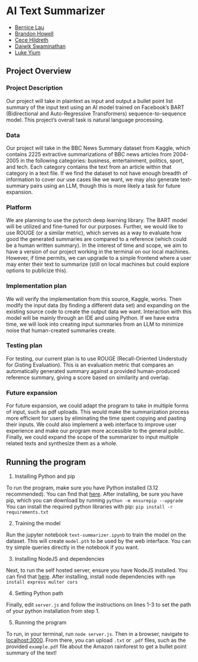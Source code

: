 # AI Text Summarizer
- [Bernice Lau](https://www.linkedin.com/in/lau-bernice/)
- [Brandon Howell](https://www.linkedin.com/in/bbrandonhowell/)
- [Cece Hildreth](https://www.linkedin.com/in/cece-h-a59a8b200/)
- [Daiwik Swaminathan](https://www.linkedin.com/in/daiwik-swaminathan-6433391a4/)
- [Luke Yium](https://www.linkedin.com/in/lukeyium/)

## Project Overview

### Project Description
Our project will take in plaintext as input and output a bullet point list summary of the input text using an AI model trained on Facebook’s BART (Bidirectional and Auto-Regressive Transformers) sequence-to-sequence model. This project’s overall task is natural language processing.

### Data
Our project will take in the BBC News Summary dataset from Kaggle, which contains 2225 extractive summarizations of BBC news articles from 2004-2005 in the following categories: business, entertainment, politics, sport, and tech. Each category contains the text from an article within that category in a text file. If we find the dataset to not have enough breadth of information to cover our use cases like we want, we may also generate text-summary pairs using an LLM, though this is more likely a task for future expansion.

### Platform
We are planning to use the pytorch deep learning library. The BART model will be utilized and fine-tuned for our purposes. Further, we would like to use ROUGE (or a similar metric), which serves as a way to evaluate how good the generated summaries are compared to a reference (which could be a human written summary). In the interest of time and scope, we aim to have a version of our project working in the terminal on our local machines. However, if time permits, we can upgrade to a simple frontend where a user may enter their text to summarize (still on local machines but could explore options to publicize this).

### Implementation plan
We will verify the implementation from this source, Kaggle, works. Then modify the input data (by finding a different data set) and expanding on the existing source code to create the output data we want. Interaction with this model will be mainly through an IDE and using Python. If we have extra time, we will look into creating input summaries from an LLM to minimize noise that human-created summaries create.

### Testing plan
For testing, our current plan is to use ROUGE (Recall-Oriented Understudy for Gisting Evaluation). This is an evaluation metric that compares an automatically generated summary against a provided human-produced reference summary, giving a score based on similarity and overlap.

### Future expansion
For future expansion, we could adapt the program to take in multiple forms of input, such as pdf uploads. This would make the summarization process more efficient for users by eliminating the time spent copying and pasting their inputs. We could also implement a web interface to improve user experience and make our program more accessible to the general public. Finally, we could expand the scope of the summarizer to input multiple related texts and synthesize them as a whole.

## Running the program
1. Installing Python and pip

To run the program, make sure you have Python installed (3.12 recommended). You can find that [here](https://https://www.python.org/downloads/).
After installing, be sure you have pip, which you can download by running `python -m ensurepip --upgrade`
You can install the required python libraries with pip: `pip install -r requirements.txt`

2. Training the model

Run the jupyter notebook `text-summarizer.ipynb` to train the model on the dataset. This will create `model.pth` to be used by the web interface. You can try simple queries directly in the notebook if you want.

3. Installing NodeJS and dependencies

Next, to run the self hosted server, ensure you have NodeJS installed. You can find that [here](https://nodejs.org/en/download).
After installing, install node dependencies with `npm install express multer cors`

4. Setting Python path

Finally, edit `server.js` and follow the instructions on lines 1-3 to set the path of your python installation from step 1.

5. Running the program

To run, in your terminal, run `node server.js`. Then in a browser, navigate to [localhost:3000](http://localhost:3000). From there, you can upload `.txt` or `.pdf` files, such as the provided `example.pdf` file about the Amazon rainforest to get a bullet point summary of the text!

